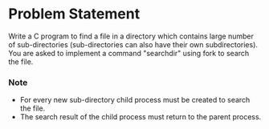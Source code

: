 # Problem Statement
Write a C program to find a file in a directory which contains large number of sub-directories (sub-directories can also have their own subdirectories). You are asked to implement a command "searchdir" using fork to search the file. 
### Note
* For every new sub-directory child process must be created to
search the file. 
* The search result of the child process must return to the parent process. 